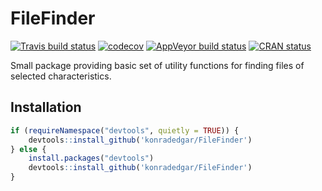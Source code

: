 
<!-- README.md is generated from README.Rmd. Please edit that file -->

# FileFinder

[![Travis build
status](https://travis-ci.org/konradedgar/FileFinder.svg?branch=master)](https://travis-ci.org/konradedgar/FileFinder)
[![codecov](https://codecov.io/gh/konradedgar/FileFinder/branch/master/graph/badge.svg)](https://codecov.io/gh/konradedgar/FileFinder)
[![AppVeyor build
status](https://ci.appveyor.com/api/projects/status/github/konradedgar/FileFinder?branch=master&svg=true)](https://ci.appveyor.com/project/konradedgar/FileFinder)
[![CRAN
status](https://www.r-pkg.org/badges/version/FileFinder)](https://cran.r-project.org/package=FileFinder)

Small package providing basic set of utility functions for finding files
of selected characteristics.

## Installation

``` r
if (requireNamespace("devtools", quietly = TRUE)) {
    devtools::install_github('konradedgar/FileFinder')
} else {
    install.packages("devtools")
    devtools::install_github('konradedgar/FileFinder')
}
```
